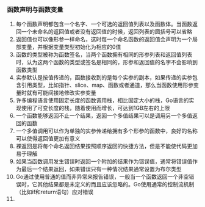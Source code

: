 ### 函数声明与函数变量
1. 每个函数声明都包含一个名字、一个可选的返回值列表以及函数体。当函数返回一个未命名的返回值或者没有返回值的时候，返回列表的圆括号可以省略
2. 返回值也可以像形参一样命名，这时每一个命名函数的返回值会声明为一个局部变量，并根据变量类型初始化为相应的0值
3. 函数的类型被称为函数签名，当两个函数拥有相同的形参列表和返回值列表时，认为这两个函数的类型或签名是相同的，形参和返回值的名字不会影响到函数类型
4.  实参默认是按值传递的，函数接收到的是每个实参的副本，如果传递的实参包含引用类型，比如指针、slice、map、函数或者通道，那么当函数使用形参变量时就有可能间接地修改实参变量
5. 许多编程语言使用固定长度的函数调用栈，相比固定大小的栈，Go语言的实现使用了可变长度的栈，随着使用而增长，可达到1GB左右的上限
6. 一个函数能够返回不止一个结果，返回一个多值结果可以是调用另一个多值返回的函数
7. 一个多值调用可以作为单独的实参传递给拥有多个形参的函数中，良好的名称可以使得返回值更加有意义
8. 裸返回是将每个命名返回结果按照顺序返回的快捷方法，但是不能使代码更加易于理解
9. 如果当函数调用发生错误时返回一个附加的结果作为错误值，通常将错误值作为最后一个结果返回，如果错误只有一种情况结果通常设置为布尔类型
10. Go通过使用普通的值而非异常来报告错误，一般当一个函数返回一个非空错误时，它其他结果都是未定义的而且应该忽略的。Go使用通常的控制流机制（比如if和return语句）应对错误
11. 